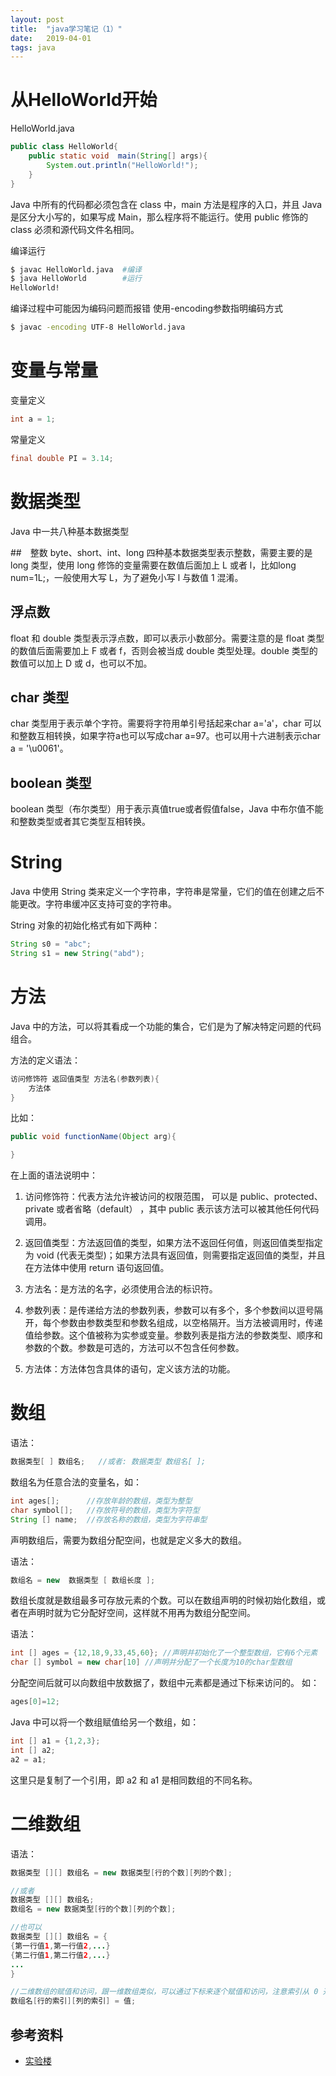 ```yaml
---
layout: post
title:  "java学习笔记（1）"
date:   2019-04-01
tags: java
---
```


# 从HelloWorld开始
HelloWorld.java
```java
public class HelloWorld{
    public static void  main(String[] args){
        System.out.println("HelloWorld!");
    }
}
```

Java 中所有的代码都必须包含在 class 中，main 方法是程序的入口，并且 Java 是区分大小写的，如果写成 Main，那么程序将不能运行。使用 public 修饰的 class 必须和源代码文件名相同。

编译运行
```bash
$ javac HelloWorld.java  #编译                    
$ java HelloWorld        #运行                    
HelloWorld!
```
编译过程中可能因为编码问题而报错
使用-encoding参数指明编码方式
```bash
$ javac -encoding UTF-8 HelloWorld.java
``` 

# 变量与常量
变量定义
```java
int a = 1;
```

常量定义
```java
final double PI = 3.14;
```

# 数据类型
Java 中一共八种基本数据类型

##　整数
byte、short、int、long 四种基本数据类型表示整数，需要主要的是 long 类型，使用 long 修饰的变量需要在数值后面加上 L 或者 l，比如long num=1L;，一般使用大写 L，为了避免小写 l 与数值 1 混淆。

## 浮点数
float 和 double 类型表示浮点数，即可以表示小数部分。需要注意的是 float 类型的数值后面需要加上 F 或者 f，否则会被当成 double 类型处理。double 类型的数值可以加上 D 或 d，也可以不加。

## char 类型
char 类型用于表示单个字符。需要将字符用单引号括起来char a='a'，char 可以和整数互相转换，如果字符a也可以写成char a=97。也可以用十六进制表示char a = '\u0061'。

## boolean 类型
boolean 类型（布尔类型）用于表示真值true或者假值false，Java 中布尔值不能和整数类型或者其它类型互相转换。

# String
Java 中使用 String 类来定义一个字符串，字符串是常量，它们的值在创建之后不能更改。字符串缓冲区支持可变的字符串。

String 对象的初始化格式有如下两种：
```java
String s0 = "abc";
String s1 = new String("abd");
```

# 方法
Java 中的方法，可以将其看成一个功能的集合，它们是为了解决特定问题的代码组合。

方法的定义语法：
```java
访问修饰符 返回值类型 方法名(参数列表){
    方法体
}
```
比如：
```java
public void functionName(Object arg){

}
```
在上面的语法说明中：

1. 访问修饰符：代表方法允许被访问的权限范围， 可以是 public、protected、private 或者省略（default） ，其中 public 表示该方法可以被其他任何代码调用。

2. 返回值类型：方法返回值的类型，如果方法不返回任何值，则返回值类型指定为 void (代表无类型)；如果方法具有返回值，则需要指定返回值的类型，并且在方法体中使用 return 语句返回值。

3. 方法名：是方法的名字，必须使用合法的标识符。

4. 参数列表：是传递给方法的参数列表，参数可以有多个，多个参数间以逗号隔开，每个参数由参数类型和参数名组成，以空格隔开。当方法被调用时，传递值给参数。这个值被称为实参或变量。参数列表是指方法的参数类型、顺序和参数的个数。参数是可选的，方法可以不包含任何参数。

5. 方法体：方法体包含具体的语句，定义该方法的功能。

# 数组
语法：
```java
数据类型[ ] 数组名;   //或者: 数据类型 数组名[ ];
```
数组名为任意合法的变量名，如：
```java
int ages[];      //存放年龄的数组，类型为整型
char symbol[];   //存放符号的数组，类型为字符型
String [] name;  //存放名称的数组，类型为字符串型
```
声明数组后，需要为数组分配空间，也就是定义多大的数组。

语法：
```java
数组名 = new  数据类型 [ 数组长度 ];
```
数组长度就是数组最多可存放元素的个数。可以在数组声明的时候初始化数组，或者在声明时就为它分配好空间，这样就不用再为数组分配空间。

语法：
```java
int [] ages = {12,18,9,33,45,60}; //声明并初始化了一个整型数组，它有6个元素
char [] symbol = new char[10] //声明并分配了一个长度为10的char型数组
```
分配空间后就可以向数组中放数据了，数组中元素都是通过下标来访问的。 如：
```java
ages[0]=12;
```
Java 中可以将一个数组赋值给另一个数组，如：
```java
int [] a1 = {1,2,3};
int [] a2;
a2 = a1;
```
这里只是复制了一个引用，即 a2 和 a1 是相同数组的不同名称。

# 二维数组
语法：
```java
数据类型 [][] 数组名 = new 数据类型[行的个数][列的个数];

//或者
数据类型 [][] 数组名;
数组名 = new 数据类型[行的个数][列的个数];

//也可以
数据类型 [][] 数组名 = {
{第一行值1,第一行值2,...}
{第二行值1,第二行值2,...}
...
}

//二维数组的赋值和访问，跟一维数组类似，可以通过下标来逐个赋值和访问，注意索引从 0 开始
数组名[行的索引][列的索引] = 值;
```

## 参考资料
* [实验楼](https://www.shiyanlou.com/courses/1230)







